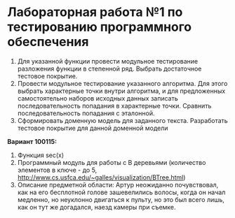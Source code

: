 # Лабораторная работа №1 по тестированию программного обеспечения
1. Для указанной функции провести модульное тестирование разложения функции в степенной ряд. Выбрать достаточное тестовое покрытие.
2. Провести модульное тестирование указанного алгоритма. Для этого выбрать характерные точки внутри алгоритма, и для предложенных самостоятельно наборов исходных данных записать последовательность попадания в характерные точки. Сравнить последовательность попадания с эталонной.
3. Сформировать доменную модель для заданного текста.  Разработать тестовое покрытие для данной доменной модели

**Вариант 100115:**

1. Функция sec(x)
2. Программный модуль для работы c B деревьями (количество элементов в ключе - до 5, http://www.cs.usfca.edu/~galles/visualization/BTree.html)
3. Описание предметной области: Артур неожиданно почувствовал, как на его бесплотной голове зашевелились волосы, когда он начал медленно, но неуклонно двигаться к пульту, но это был всего лишь, как он тут же догадался, наезд камеры при съемке.
